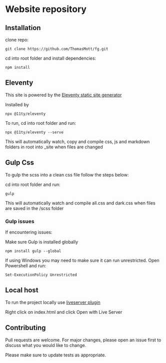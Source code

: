 # Website repository

## Installation

clone repo:
```
git clone https://github.com/ThomasMott/fg.git
```
cd into root folder and install dependencies:
```
npm install
```

## Eleventy

This site is powered by the [Eleventy static site generator](https://www.11ty.dev/)

Installed by
```
npx @11ty/eleventy
```
To run, cd into root folder and run:
```
npx @11ty/eleventy --serve
```
This will automatically watch, copy and compile css, js and markdown folders in root into _site when files are changed

## Gulp Css

To gulp the scss into a clean css file follow the steps below:

cd into root folder and run:
```
gulp
```
This will automatically watch and compile all.css and dark.css when files are saved in the /scss folder

### Gulp issues

If encountering issues:

Make sure Gulp is installed globally

```npm install gulp --global```

If using Windows you may need to make sure it can run unrestricted. Open Powershell and run:

```Set-ExecutionPolicy Unrestricted```


## Local host
To run the project locally use [liveserver plugin](https://marketplace.visualstudio.com/items?itemName=ritwickdey.LiveServer)

Right click on index.html and click Open with Live Server


## Contributing
Pull requests are welcome. For major changes, please open an issue first to discuss what you would like to change.

Please make sure to update tests as appropriate.
